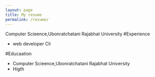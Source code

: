 ```yaml
---
layout: page
title: My resume
permalink: /resume/
---
```

Computer Scieence,Ubonratchatani Rajabhat University
#Experience
- web developer Cli

#Educaation
- Computer Scieence,Ubonratchatani Rajabhat University
- Higth
